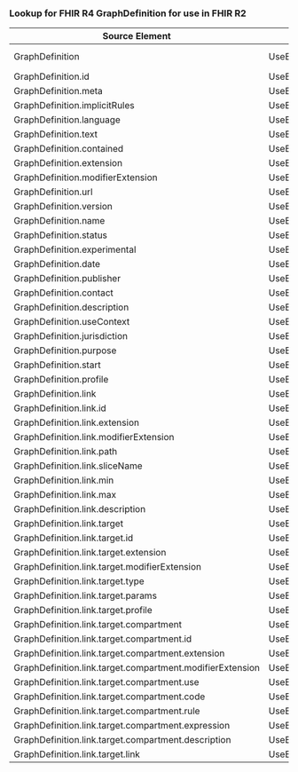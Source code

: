 ### Lookup for FHIR R4 GraphDefinition for use in FHIR R2

| Source Element | Usage | Target |
| -------------- | ----- | ------ |
| GraphDefinition | UseExtension | http://hl7.org/fhir/4.0/StructureDefinition/extension-GraphDefinition |
| GraphDefinition.id | UseExtensionFromAncestor | - |
| GraphDefinition.meta | UseExtensionFromAncestor | - |
| GraphDefinition.implicitRules | UseExtensionFromAncestor | - |
| GraphDefinition.language | UseExtensionFromAncestor | - |
| GraphDefinition.text | UseExtensionFromAncestor | - |
| GraphDefinition.contained | UseExtensionFromAncestor | - |
| GraphDefinition.extension | UseExtensionFromAncestor | - |
| GraphDefinition.modifierExtension | UseExtensionFromAncestor | - |
| GraphDefinition.url | UseExtensionFromAncestor | - |
| GraphDefinition.version | UseExtensionFromAncestor | - |
| GraphDefinition.name | UseExtensionFromAncestor | - |
| GraphDefinition.status | UseExtensionFromAncestor | - |
| GraphDefinition.experimental | UseExtensionFromAncestor | - |
| GraphDefinition.date | UseExtensionFromAncestor | - |
| GraphDefinition.publisher | UseExtensionFromAncestor | - |
| GraphDefinition.contact | UseExtensionFromAncestor | - |
| GraphDefinition.description | UseExtensionFromAncestor | - |
| GraphDefinition.useContext | UseExtensionFromAncestor | - |
| GraphDefinition.jurisdiction | UseExtensionFromAncestor | - |
| GraphDefinition.purpose | UseExtensionFromAncestor | - |
| GraphDefinition.start | UseExtensionFromAncestor | - |
| GraphDefinition.profile | UseExtensionFromAncestor | - |
| GraphDefinition.link | UseExtensionFromAncestor | - |
| GraphDefinition.link.id | UseExtensionFromAncestor | - |
| GraphDefinition.link.extension | UseExtensionFromAncestor | - |
| GraphDefinition.link.modifierExtension | UseExtensionFromAncestor | - |
| GraphDefinition.link.path | UseExtensionFromAncestor | - |
| GraphDefinition.link.sliceName | UseExtensionFromAncestor | - |
| GraphDefinition.link.min | UseExtensionFromAncestor | - |
| GraphDefinition.link.max | UseExtensionFromAncestor | - |
| GraphDefinition.link.description | UseExtensionFromAncestor | - |
| GraphDefinition.link.target | UseExtensionFromAncestor | - |
| GraphDefinition.link.target.id | UseExtensionFromAncestor | - |
| GraphDefinition.link.target.extension | UseExtensionFromAncestor | - |
| GraphDefinition.link.target.modifierExtension | UseExtensionFromAncestor | - |
| GraphDefinition.link.target.type | UseExtensionFromAncestor | - |
| GraphDefinition.link.target.params | UseExtensionFromAncestor | - |
| GraphDefinition.link.target.profile | UseExtensionFromAncestor | - |
| GraphDefinition.link.target.compartment | UseExtensionFromAncestor | - |
| GraphDefinition.link.target.compartment.id | UseExtensionFromAncestor | - |
| GraphDefinition.link.target.compartment.extension | UseExtensionFromAncestor | - |
| GraphDefinition.link.target.compartment.modifierExtension | UseExtensionFromAncestor | - |
| GraphDefinition.link.target.compartment.use | UseExtensionFromAncestor | - |
| GraphDefinition.link.target.compartment.code | UseExtensionFromAncestor | - |
| GraphDefinition.link.target.compartment.rule | UseExtensionFromAncestor | - |
| GraphDefinition.link.target.compartment.expression | UseExtensionFromAncestor | - |
| GraphDefinition.link.target.compartment.description | UseExtensionFromAncestor | - |
| GraphDefinition.link.target.link | UseExtensionFromAncestor | - |
